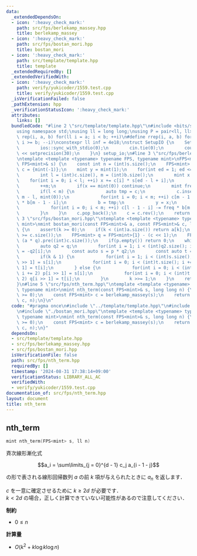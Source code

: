 ```yaml
---
data:
  _extendedDependsOn:
  - icon: ':heavy_check_mark:'
    path: src/fps/berlekamp_massey.hpp
    title: berlekamp_massey
  - icon: ':heavy_check_mark:'
    path: src/fps/bostan_mori.hpp
    title: bostan_mori
  - icon: ':heavy_check_mark:'
    path: src/template/template.hpp
    title: template
  _extendedRequiredBy: []
  _extendedVerifiedWith:
  - icon: ':heavy_check_mark:'
    path: verify/yukicoder/1559.test.cpp
    title: verify/yukicoder/1559.test.cpp
  _isVerificationFailed: false
  _pathExtension: hpp
  _verificationStatusIcon: ':heavy_check_mark:'
  attributes:
    links: []
  bundledCode: "#line 2 \"src/template/template.hpp\"\n#include <bits/stdc++.h>\n\
    using namespace std;\nusing ll = long long;\nusing P = pair<ll, ll>;\n#define\
    \ rep(i, a, b) for(ll i = a; i < b; ++i)\n#define rrep(i, a, b) for(ll i = a;\
    \ i >= b; --i)\nconstexpr ll inf = 4e18;\nstruct SetupIO {\n    SetupIO() {\n\
    \        ios::sync_with_stdio(0);\n        cin.tie(0);\n        cout << fixed\
    \ << setprecision(30);\n    }\n} setup_io;\n#line 3 \"src/fps/berlekamp_massey.hpp\"\
    \ntemplate <template <typename> typename FPS, typename mint>\nFPS<mint> berlekamp_massey(const\
    \ FPS<mint>& s) {\n    const int n = (int)s.size();\n    FPS<mint> b = {mint(-1)},\
    \ c = {mint(-1)};\n    mint y = mint(1);\n    for(int ed = 1; ed <= n; ++ed) {\n\
    \        int l = (int)c.size(), m = (int)b.size();\n        mint x = 0;\n    \
    \    for(int i = 0; i < l; ++i) x += c[i] * s[ed - l + i];\n        b.emplace_back(0);\n\
    \        ++m;\n        if(x == mint(0)) continue;\n        mint freq = x / y;\n\
    \        if(l < m) {\n            auto tmp = c;\n            c.insert(begin(c),\
    \ m - l, mint(0));\n            for(int i = 0; i < m; ++i) c[m - 1 - i] -= freq\
    \ * b[m - 1 - i];\n            b = tmp;\n            y = x;\n        } else {\n\
    \            for(int i = 0; i < m; ++i) c[l - 1 - i] -= freq * b[m - 1 - i];\n\
    \        }\n    }\n    c.pop_back();\n    c = c.rev();\n    return c;\n}\n#line\
    \ 3 \"src/fps/bostan_mori.hpp\"\ntemplate <template <typename> typename FPS, typename\
    \ mint>\nmint bostan_mori(const FPS<mint>& a, const FPS<mint>& c, long long k)\
    \ {\n    assert(k >= 0);\n    if(k < (int)a.size()) return a[k];\n    assert(a.size()\
    \ >= c.size());\n    FPS<mint> q = FPS<mint>{1} - (c << 1);\n    FPS<mint> p =\
    \ (a * q).pre((int)c.size());\n    if(p.empty()) return 0;\n    while(k > 0) {\n\
    \        auto q2 = q;\n        for(int i = 1; i < (int)q2.size(); i += 2) q2[i]\
    \ = -q2[i];\n        const auto s = p * q2;\n        const auto t = q * q2;\n\
    \        if(k & 1) {\n            for(int i = 1; i < (int)s.size(); i += 2) p[i\
    \ >> 1] = s[i];\n            for(int i = 0; i < (int)t.size(); i += 2) q[i >>\
    \ 1] = t[i];\n        } else {\n            for(int i = 0; i < (int)s.size();\
    \ i += 2) p[i >> 1] = s[i];\n            for(int i = 0; i < (int)t.size(); i +=\
    \ 2) q[i >> 1] = t[i];\n        }\n        k >>= 1;\n    }\n    return p[0];\n\
    }\n#line 5 \"src/fps/nth_term.hpp\"\ntemplate <template <typename> typename FPS,\
    \ typename mint>\nmint nth_term(const FPS<mint>& s, long long n) {\n    assert(n\
    \ >= 0);\n    const FPS<mint> c = berlekamp_massey(s);\n    return bostan_mori(s,\
    \ c, n);\n}\n"
  code: "#pragma once\n#include \"../template/template.hpp\"\n#include \"./berlekamp_massey.hpp\"\
    \n#include \"./bostan_mori.hpp\"\ntemplate <template <typename> typename FPS,\
    \ typename mint>\nmint nth_term(const FPS<mint>& s, long long n) {\n    assert(n\
    \ >= 0);\n    const FPS<mint> c = berlekamp_massey(s);\n    return bostan_mori(s,\
    \ c, n);\n}"
  dependsOn:
  - src/template/template.hpp
  - src/fps/berlekamp_massey.hpp
  - src/fps/bostan_mori.hpp
  isVerificationFile: false
  path: src/fps/nth_term.hpp
  requiredBy: []
  timestamp: '2024-08-31 17:38:14+09:00'
  verificationStatus: LIBRARY_ALL_AC
  verifiedWith:
  - verify/yukicoder/1559.test.cpp
documentation_of: src/fps/nth_term.hpp
layout: document
title: nth_term
---
```


## nth_term

```cpp
mint nth_term(FPS<mint> s, ll n)
```

斉次線形漸化式

$$a_i = \sum\limits_{j = 0}^{d - 1} c_j a_{i - 1 - j}$$

の形で表される線形回帰数列 $a$ の前 $k$ 項が与えられたときに $a_n$ を返します．

$c$ を一意に確定させるために $k \geq 2d$ が必要です．<br>
$k < 2d$ の場合，正しく計算できていない可能性があるので注意してください．

**制約**

- $0 \leq n$

**計算量**

- $O(k^2 + k \log k \log n)$
